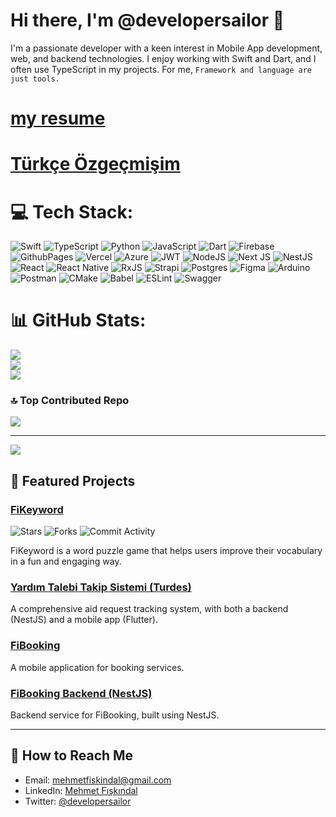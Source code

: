 # Hi there, I'm @developersailor 👋

I'm a passionate developer with a keen interest in Mobile App development, web, and backend technologies. I enjoy working with Swift and Dart, and I often use TypeScript in my projects. For me, `Framework and language are just tools.`

# [my resume](mehmet_fiskindal_cv.pdf)
# [Türkçe Özgeçmişim](mehmet_fiskindal_cv_tr.pdf)

# 💻 Tech Stack:

![Swift](https://img.shields.io/badge/swift-F54A2A?style=for-the-badge&logo=swift&logoColor=white) ![TypeScript](https://img.shields.io/badge/typescript-%23007ACC.svg?style=for-the-badge&logo=typescript&logoColor=white) ![Python](https://img.shields.io/badge/python-3670A0?style=for-the-badge&logo=python&logoColor=ffdd54) ![JavaScript](https://img.shields.io/badge/javascript-%23323330.svg?style=for-the-badge&logo=javascript&logoColor=%23F7DF1E) ![Dart](https://img.shields.io/badge/dart-%230175C2.svg?style=for-the-badge&logo=dart&logoColor=white) ![Firebase](https://img.shields.io/badge/firebase-%23039BE5.svg?style=for-the-badge&logo=firebase) ![GithubPages](https://img.shields.io/badge/github%20pages-121013?style=for-the-badge&logo=github&logoColor=white) ![Vercel](https://img.shields.io/badge/vercel-%23000000.svg?style=for-the-badge&logo=vercel&logoColor=white) ![Azure](https://img.shields.io/badge/azure-%230072C6.svg?style=for-the-badge&logo=microsoftazure&logoColor=white) ![JWT](https://img.shields.io/badge/JWT-black?style=for-the-badge&logo=JSON%20web%20tokens) ![NodeJS](https://img.shields.io/badge/node.js-6DA55F?style=for-the-badge&logo=node.js&logoColor=white) ![Next JS](https://img.shields.io/badge/Next-black?style=for-the-badge&logo=next.js&logoColor=white) ![NestJS](https://img.shields.io/badge/nestjs-%23E0234E.svg?style=for-the-badge&logo=nestjs&logoColor=white) ![React](https://img.shields.io/badge/react-%2320232a.svg?style=for-the-badge&logo=react&logoColor=%2361DAFB) ![React Native](https://img.shields.io/badge/react_native-%2320232a.svg?style=for-the-badge&logo=react&logoColor=%2361DAFB) ![RxJS](https://img.shields.io/badge/rxjs-%23B7178C.svg?style=for-the-badge&logo=reactivex&logoColor=white) ![Strapi](https://img.shields.io/badge/strapi-%232E7EEA.svg?style=for-the-badge&logo=strapi&logoColor=white) ![Postgres](https://img.shields.io/badge/postgres-%23316192.svg?style=for-the-badge&logo=postgresql&logoColor=white) ![Figma](https://img.shields.io/badge/figma-%23F24E1E.svg?style=for-the-badge&logo=figma&logoColor=white) ![Arduino](https://img.shields.io/badge/-Arduino-00979D?style=for-the-badge&logo=Arduino&logoColor=white) ![Postman](https://img.shields.io/badge/Postman-FF6C37?style=for-the-badge&logo=postman&logoColor=white) ![CMake](https://img.shields.io/badge/CMake-%23008FBA.svg?style=for-the-badge&logo=cmake&logoColor=white) ![Babel](https://img.shields.io/badge/Babel-F9DC3e?style=for-the-badge&logo=babel&logoColor=black) ![ESLint](https://img.shields.io/badge/ESLint-4B3263?style=for-the-badge&logo=eslint&logoColor=white) ![Swagger](https://img.shields.io/badge/-Swagger-%23Clojure?style=for-the-badge&logo=swagger&logoColor=white)

# 📊 GitHub Stats:

![](https://github-readme-stats.vercel.app/api?username=developersailor&theme=dark&hide_border=false&include_all_commits=false&count_private=false)<br/>
![](https://github-readme-streak-stats.herokuapp.com/?user=developersailor&theme=dark&hide_border=false)<br/>
![](https://github-readme-stats.vercel.app/api/top-langs/?username=developersailor&theme=dark&hide_border=false&include_all_commits=false&count_private=false&layout=compact)

### 🔝 Top Contributed Repo

![](https://github-contributor-stats.vercel.app/api?username=developersailor&limit=5&theme=dark&combine_all_yearly_contributions=true)

---

[![](https://visitcount.itsvg.in/api?id=developersailor&label=Profile%20Views&pretty=false)](https://visitcount.itsvg.in)

<!-- Proudly created with GPRM ( https://gprm.itsvg.in ) -->

## 🌟 Featured Projects

### [FiKeyword](https://github.com/developersailor/FiKeyword)

![Stars](https://img.shields.io/github/stars/developersailor/FiKeyword?style=social)
![Forks](https://img.shields.io/github/forks/developersailor/FiKeyword?style=social)
![Commit Activity](https://img.shields.io/github/commit-activity/m/developersailor/FiKeyword)

FiKeyword is a word puzzle game that helps users improve their vocabulary in a fun and engaging way.

### [Yardım Talebi Takip Sistemi (Turdes)](https://github.com/developersailor/Turdes)

A comprehensive aid request tracking system, with both a backend (NestJS) and a mobile app (Flutter).

### [FiBooking](https://github.com/developersailor/fi-booking)

A mobile application for booking services.

### [FiBooking Backend (NestJS)](https://github.com/developersailor/fibooking-nest-be)

Backend service for FiBooking, built using NestJS.

---

## 💌 How to Reach Me

- Email: [mehmetfiskindal@gmail.com](mailto:mehmetfiskindal@gmail.com)
- LinkedIn: [Mehmet Fışkındal](https://www.linkedin.com/in/mehmet-f%C4%B1%C5%9Fk%C4%B1ndal-41309b56)
- Twitter: [@developersailor](https://twitter.com/developersailor)

<!---
developersailor/developersailor is a ✨ special ✨ repository because its `README.md` (this file) appears on your GitHub profile.
--->

